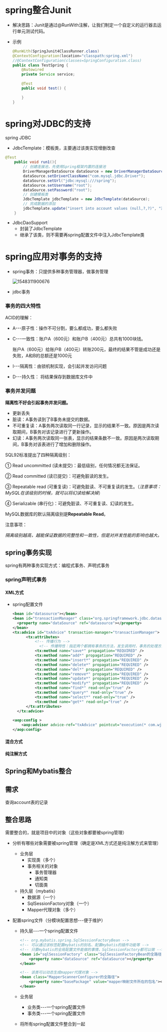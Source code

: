 # spring整合Junit

+ 解决思路：Junit是通过@RunWith注解，让我们制定一个自定义的运行器去运行单元测试代码。

+ 示例

  ```java
  @RunWith(SpringJunit4ClassRunner.class)
  @ContextConfiguration(location="classpath:spring.xml")
  //@ContextConfiguration(classes=SpringConfiguration.class)
  public class TestSpring {
      @Autowired
      private Service service;
      
      @Test
      public void test() {
          
      }
  }
  ```

# spring对JDBC的支持

spring JDBC

+ JdbcTemplate：模板类，主要通过该类实现增删改查

```java
@Test
    public void run1(){
        // 创建连接池，先使用Spring框架内置的连接池
        DriverManagerDataSource dataSource = new DriverManagerDataSource();
        dataSource.setDriverClassName("com.mysql.jdbc.Driver");
        dataSource.setUrl("jdbc:mysql:///spring");
        dataSource.setUsername("root");
        dataSource.setPassword("root");
        // 创建模板类
        JdbcTemplate jdbcTemplate = new JdbcTemplate(dataSource);
        // 完成数据的添加
        jdbcTemplate.update("insert into account values (null,?,?)", "测试",10000);
    }

```

+ JdbcDaoSupport
  + 封装了JdbcTemplate
  + 继承了该类，则不需要再spring配置文件中注入JdbcTemplate类

# spring应用对事务的支持

+ spring事务：只提供多种事务管理器，做事务管理

  ![1548311900676](E:\kaikeba\wjy\assets\1548311900676.png)

+ jdbc事务

### 事务的四大特性

ACID的理解：

+ A---原子性：操作不可分割，要么都成功，要么都失败

+ C---一致性：账户A（600元）和账户B（400元）总共有1000块钱。

  账户A（600元）给账户B（400元）转账200元，最终的结果不管是成功还是失败，A和B的总额还是1000元

+ I---隔离性：由锁机制实现，会引起并发访问问题

+ D---持久性： 将结果保存到数据库文件中

### 事务并发问题

**隔离性不好会引起事务并发问题。**

- 更新丢失
- 脏读：A事务读到了B事务未提交的数据。
- 不可重复读：A事务两次读取同一行记录，显示的结果不一致。原因是两次读取期间，B事务对该记录进行了更新操作。
- 幻读：A事务两次读取同一张表，显示的结果条数不一致。原因是两次读取期间，B事务对该表进行了增加和删除操作。



SQL92标准提出了四种隔离级别：

①  Read uncommitted (读未提交)：最低级别，任何情况都无法保证。

②  Read committed (读已提交)：可避免脏读的发生。

③  Repeatable read (可重复读)：可避免脏读、不可重复读的发生。（*注意事项：MySQL在该级别的时候，就可以将幻读给解决掉*）

④  Serializable (串行化)：可避免脏读、不可重复读、幻读的发生。

MySQL数据库的默认隔离级别是**Repeatable Read**。



注意事项：

*隔离级别越高，越能保证数据的完整性和一致性，但是对并发性能的影响也越大。*

## spring事务实现

spring有两种事务实现方式：编程式事务、声明式事务

### spring声明式事务

#### XML方式

+ spring配置文件

  ```xml
  <bean id="datasource"></bean>
  <bean id="transactionManager" class="org.springframework.jdbc.datasource.DataSourceTransactionManager">
  	<property name="dataSource" ref="datasource"></property>
  </bean>
  <tx:advice id="txAdvice" transaction-manager="transactionManager">
  		<tx:attributes>
  			<!-- 传播行为 -->
              <!-- 传播特性：指定两个都拥有事务的方法，发生调用时，事务的处理方式 -->
  			<tx:method name="save*" propagation="REQUIRED" />
  			<tx:method name="add*" propagation="REQUIRED" />
  			<tx:method name="insert*" propagation="REQUIRED" />
  			<tx:method name="delete*" propagation="REQUIRED" />
  			<tx:method name="del*" propagation="REQUIRED" />
  			<tx:method name="remove*" propagation="REQUIRED" />
  			<tx:method name="update*" propagation="REQUIRED" />
  			<tx:method name="modify*" propagation="REQUIRED" />
  			<tx:method name="find*" read-only="true" />
  			<tx:method name="query*" read-only="true" />
  			<tx:method name="select*" read-only="true" />
  			<tx:method name="get*" read-only="true" />
  		</tx:attributes>
  	</tx:advice>
  	
  <aop:config >
      <aop:advisor advice-ref="txAdvice" pointcut="execution(* com.wjy.service.impl.*.*(..))"/>
  </aop:config>
  ```

  

#### 混合方式

#### 纯注解方式



## Spring和Mybatis整合

## 需求

查询account表的记录

## 整合思路

需要整合的，就是项目中的对象（这些对象都要被spring管理）

- 分析有哪些对象需要被spring管理（确定是XML方式还是纯注解方式来管理）

  - 业务层
    - 实现类（多个）
    - 事务相关的对象
      - 事务管理器
      - 通知类
      - 切面类
  - 持久层（mybatis）
    - 数据源（一个）
    - SqlSessionFactory对象（一个）
    - Mapper代理对象（多个）

- 配置spring文件（分模块配置思想---便于维护）

  - 持久层---一个spring配置文件

    ```xml
    <!-- org.mybatis.spring.SqlSessionFactoryBean -->
    <!-- 可以通过该标签配置mybatis的别名、配置mybatis的插件功能等 -->
    <!-- 只要mybatis的全局配置文件能做的事情，SqlSessionFactory都可以做 -->
    <bean id="sqlSessionFactory" class="SqlSessionFactoryBean的全路径">
    	<property name="dataSource" ref="dataSource"></property>
    </bean>
    
    <!-- 该类可以动态生成mapper代理对象 -->
    <bean class="MapperScannerConfigurer的全路径">
    	<property name="basePackage" value="mapper映射文件所在的包名"></property>
    </bean>
    ```

  - 业务层

    - 业务类---一个spring配置文件
    - 事务类---一个spring配置文件

  - 将所有spring配置文件整合到一起